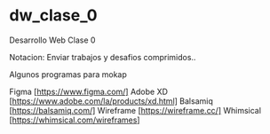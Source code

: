 # dw_clase_0
Desarrollo Web Clase 0

Notacion: Enviar trabajos y desafios comprimidos..

Algunos programas para mokap


Figma [https://www.figma.com/] 
Adobe XD [https://www.adobe.com/la/products/xd.html]
Balsamiq [https://balsamiq.com/]
Wireframe [https://wireframe.cc/]
Whimsical [https://whimsical.com/wireframes]
